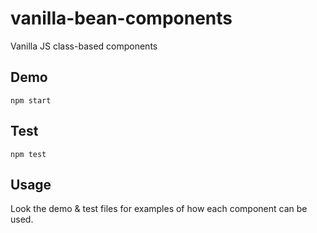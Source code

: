 # vanilla-bean-components

Vanilla JS class-based components

## Demo

`npm start`

## Test

`npm test`

## Usage

Look the demo & test files for examples of how each component can be used.
